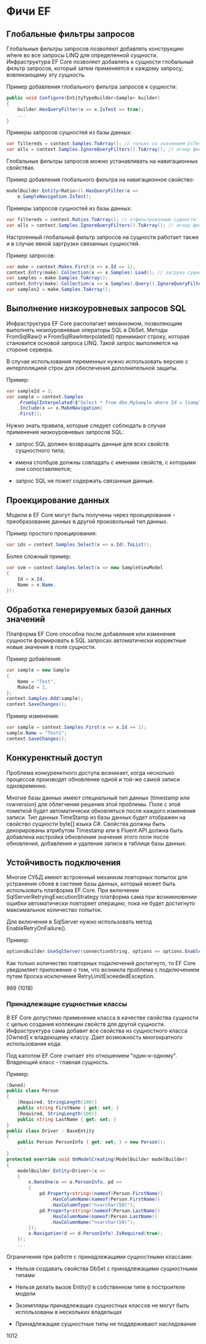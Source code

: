 # Фичи EF

## Глобальные фильтры запросов

Глобальные фильтры запросов позволяют добавлять конструкцию where во все запросы LINQ для определенной сущности. Инфраструктура EF Core позволяет добавлять к сущности глобальный фильтр запросов, который затем применяется к каждому запросу, вовлекающему эту сущность.

Пример добавления глобального фильтра запросов к сущности:

```csharp
public void Configure(EntityTypeBuilder<Sample> builder)
{
    builder.HasQueryFilter(x => x.IsTest == true);
    ...
}
```

Примеры запросов сущностей из базы данных:

```csharp
var filtereds = context.Samples.ToArray(); // только со значением IsTest = true
var alls = context.Samples.IgnoreQueryFilters().ToArray(); // игнор фильтра
```

Глобальные фильтры запросов можно устанавливать на навигационных свойствах. 

Пример добавления глобального фильтра на навигационное свойство:

```csharp
modelBuilder.Entity<Ratio>().HasQueryFilter(e =>
    e.SampleNavigation.IsTest);
```

Примеры запросов сущностей из базы данных:

```csharp
var filtereds = context.Ratios.ToArray(); // отфильтрованные сущности
var alls = context.Samples.IgnoreQueryFilters().ToArray(); // игнор фильтра
```

Настроенный глобальный фильтр запросов на сущности работает также и в случае явной заргрузки связанных сущностей.

Пример запросов:

```csharp
var make = context.Makes.First(x => x.Id == 1);
context.Entry(make).Collection(x => x.Samples).Load(); // загрука сущностей отфильтрованных
var samples = make.Samples.ToArray();
context.Entry(make).Collection(x => x.Samples).Query().IgnoreQueryFilters().Load(); // игнор фильра
var samples2 = make.Samples.ToArray();
```

## Выполнение низкоуровневых запросов SQL

Инфраструктура EF Core располагает механизмом, позволяющим выполнять низкоуровневые операторы SQL в DbSet<T>. Методы FromSqlRaw() и FromSqlRawInterpolated() принимают строку, которая становится основой запроса LINQ. Такой запрос выполняется на стороне сервера.

В случае использования переменных нужно использовать версию с интерполяцией строк для обеспечения дополнительной защиты.

Пример:

```csharp
var sampleId = 1;
var sample = context.Samples
    .FromSqlInterpolated($"Select * from dbo.MySample where Id = {sampleId}")
    .Include(x => x.MakeNavigation)
    .First();
```

Нужно знать правила, которые следует соблюдать в случае применения низкоуровневых запросов SQL:

- запрос SQL должен возвращать данные для всех свойств сущностного типа;

- имена столбцов должны совпадать с именами свойств, с которыми они сопоставляются;

- запрос SQL не пожет содержать связанные данные.

## Проекцирование данных

Модели в EF Core могут быть получены через проецирование - преобразование данных в другой произвольный тип данных. 

Пример простого проецирования:

```csharp
var ids = context.Samples.Select(x => x.Id).ToList();
```

Более сложный пример:

```csharp
var svm = context.Samples.Select(x => new SampleViewModel
{
    Id = x.Id,
    Name = x.Name,
});
```

## Обработка генерируемых базой данных значений

Платформа EF Core способна после добавления или изменения сущности формировать в SQL запросах автоматически корректные новые значения в поля сущности.

Пример добавления:

```csharp
var sample = new Sample
{
    Name = "Test",
    MakeId = 1,
};
context.Samples.Add(sample);
context.SaveChanges();
```

Пример изменения:

```csharp
var sample = context.Samples.First(x => x.Id == 1);
sample.Name = "Test1";
context.SaveChanges();
```

## Конкуренктный доступ

Проблема конкуренктного доступа возникает, когда несколько процессов производят обновление одной и той-же самой записи одновременно. 

Многие базы данных имеют специальный тип данных (timestamp или rowversion) для облегчения решения этой проблемы. Поле с этой пометкой будет автоматически обновляться после каждого изменения записи. Тип данных TimeStamp из базы данных будет отображен на свойство сущности byte[] языка C#. Свойства должны быть декорированы атрибутом Timestamp или в Fluent API должна быть добавлена настройка обновления значения этого поля после обновления, добавления и удаления записи в таблице базы данных.

## Устойчивость подключения

Многие СУБД имеют встроенный механизм повторных попыток для устранения сбоев в системе базы данных, который может быть использовать платформа EF Core. При включении SqlServerRetryingExecutionStrategy платформа сама при возникновении ошибки автоматически повторяет операцию, пока не будет достигнуто максимальное количество попыток.

Для включения в SqlServer нужно использовать метод EnableRetryOnFailure().

Пример:

```csharp
optionsBuilder.UseSqlServer(connectionString, options => options.EnableRetryOnFailure());
```

Как только количество повторных подключений достигнуто, то EF Core уведомляет приложение о том, что возникла проблема с подключением путем броска исключения RetryLimitExceededException.

969 (1018)

















### Принадлежащие сущностные классы

В EF Core допустимо применение класса в качестве свойства сущности с целью создания коллекции свойств для другой сущности. Инфраструктура сама добавит все свойства из сущностного класса [Owned] к владеющему классу. Дает возможность многократного использования кода. 

Под капотом EF Core считает это отношением "один-к-одному". Владеющий класс - главная сущность. 

Пример:

```csharp
[Owned]
public class Person
{
    [Required, StringLength(100)]
    public string FirstName { get; set; }
    [Required, StringLength(100)]
    public string LastName { get; set; }
}
public class Driver : BaseEntity
{
    public Person PersonInfo { get; set; } = new Person();
    ...
}
protected override void OnModelCreating(ModelBuilder modelBuilder)
{
    modelBuilder.Entity<Driver>(x =>
    {
        x.OwnsOne(o => o.PersonInfo, pd =>
        {
            pd.Property<string>(nameof(Person.FirstName))
                .HasColumnName(nameof(Person.FirstName))
                .HasColumnType("nvarchar(50)");
            pd.Property<string>(nameof(Person.LastName))
                .HasColumnName(nameof(Person.LastName))
                .HasColumnName("nvarchar(50)");
        });
        x.Navigation(d => d.PersonInfo).IsRequired(true);
    });
    ...
```

Ограничения при работе с принадлежащими сущностными классами:

- Нельзя создавать свойства DbSet<T> с принадлежащими сущностными типами

- Нельзя делать вызов Entity<T>() в собственном типе в построителе модели

- Экземпляры принадлежащих сущностных классов не могут быть использованы в нескольких владельцах

- Принадлежащие сущностные типы не поддерживают наследование


1012




